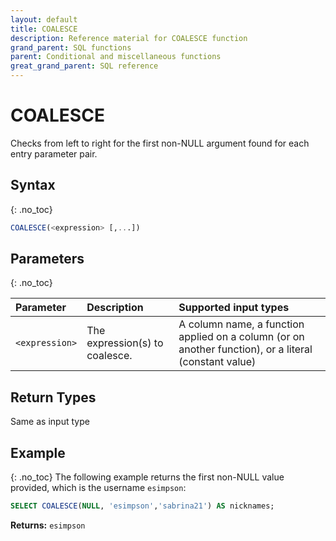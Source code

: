 ```yaml
---
layout: default
title: COALESCE
description: Reference material for COALESCE function
grand_parent: SQL functions
parent: Conditional and miscellaneous functions
great_grand_parent: SQL reference
---
```


# COALESCE

Checks from left to right for the first non-NULL argument found for each entry parameter pair. 

## Syntax
{: .no_toc}

```sql
COALESCE(<expression> [,...])
```

## Parameters 
{: .no_toc}


| Parameter | Description        |Supported input types | 
| :--------- | :---------------------------------------------------|:------------|
| `<expression>` | The expression(s) to coalesce. | A column name,  a function applied on a column (or on another function), or a literal (constant value) |

## Return Types
Same as input type

## Example
{: .no_toc}
The following example returns the first non-NULL value provided, which is the username `esimpson`:

```sql
SELECT COALESCE(NULL, 'esimpson','sabrina21') AS nicknames;
```

**Returns:** `esimpson`
